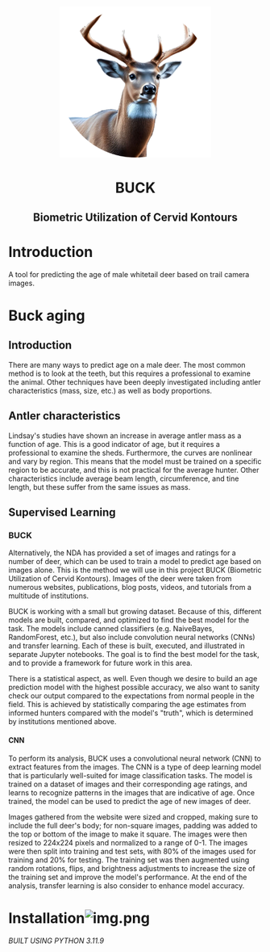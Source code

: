 <p align="center">
    <img src="docs/_static/logo.png" alt="BUCK Logo" width="300"/>
</p>
<h1 align="center">
    BUCK
</h1>
<h2 align="center">
    Biometric Utilization of Cervid Kontours
</h2>


# Introduction
A tool for predicting the age of male whitetail deer based on trail camera images.

# Buck aging
## Introduction
There are many ways to predict age on a male deer. The most common method is to
look at the teeth, but this requires a professional to examine the animal. Other
techniques have been deeply investigated including antler characteristics (mass, size, etc.) as
well as body proportions.

## Antler characteristics
Lindsay's studies have shown an increase in average antler mass as a function of
age. This is a good indicator of age, but it requires a professional to examine the
sheds. Furthermore, the curves are nonlinear and vary by region. This means that
the model must be trained on a specific region to be accurate, and this is not
practical for the average hunter. Other characteristics include average beam length,
circumference, and tine length, but these suffer from the same issues as mass.

## Supervised Learning
### BUCK
Alternatively, the NDA has provided a set of images and ratings for a number of
deer, which can be used to train a model to predict age based on images alone.
This is the method we will use in this project BUCK (Biometric Utilization of
Cervid Kontours). Images of the deer were taken from numerous websites,
publications, blog posts, videos, and tutorials from a multitude of 
institutions.

BUCK is working with a small but growing dataset. Because of this, different models
are built, compared, and optimized to find the best model for the task. The models
include canned classifiers (e.g. NaiveBayes, RandomForest, etc.), but also include
convolution neural networks (CNNs) and transfer learning. Each of these is built,
executed, and illustrated in separate Jupyter notebooks. The goal is to find the
best model for the task, and to provide a framework for future work in this area.

There is a statistical aspect, as well. Even though we desire to build an age
prediction model with the highest possible accuracy, we also want to sanity check
our output compared to the expectations from normal people in the field. This is
achieved by statistically comparing the age estimates from informed hunters compared
with the model's "truth", which is determined by institutions mentioned above.

#### CNN
To perform its analysis, BUCK uses a convolutional neural network (CNN) to extract
features from the images. The CNN is a type of deep learning model that is
particularly well-suited for image classification tasks. The model is trained on
a dataset of images and their corresponding age ratings, and learns to
recognize patterns in the images that are indicative of age. Once trained, the
model can be used to predict the age of new images of deer.

Images gathered from the website were sized and cropped, making sure to include the
full deer's body; for non-square images, padding was added to the top or bottom of
the image to make it square. The images were then resized to 224x224 pixels and
normalized to a range of 0-1. The images were then split into training and test
sets, with 80% of the images used for training and 20% for testing. The training
set was then augmented using random rotations, flips, and brightness adjustments
to increase the size of the training set and improve the model's performance. At the end of the analysis, transfer learning is also consider to enhance model accuracy. 

# Installation![img.png](img.png)
*BUILT USING PYTHON 3.11.9*
```

```
